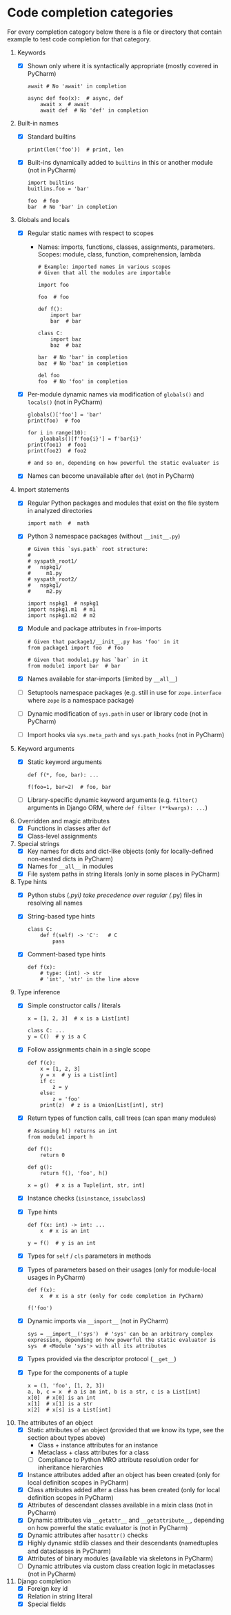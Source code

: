 # Code completion categories

For every completion category below there is a file or directory that contain example to test code completion for that 
category.

1. Keywords
    * [x] Shown only where it is syntactically appropriate (mostly covered in PyCharm)
      
          await # No 'await' in completion
          
          async def foo(x):  # async, def
              await x  # await
              await def  # No 'def' in completion
    
2. Built-in names
    * [x] Standard builtins
    
          print(len('foo'))  # print, len
    
    * [x] Built-ins dynamically added to `builtins` in this or another module (not in PyCharm)
    
          import builtins
          buitlins.foo = 'bar'
          
          foo  # foo
          bar  # No 'bar' in completion
    
3. Globals and locals
    * [x] Regular static names with respect to scopes
        * Names: imports, functions, classes, assignments, parameters. Scopes: module, class, function, comprehension, lambda
        
              # Example: imported names in various scopes
              # Given that all the modules are importable
              
              import foo
              
              foo  # foo
              
              def f():
                  import bar
                  bar  # bar
                  
              class C:
                  import baz
                  baz  # baz
                  
              bar  # No 'bar' in completion
              baz  # No 'baz' in completion
              
              del foo
              foo  # No 'foo' in completion
        
    * [x] Per-module dynamic names via modification of `globals()` and `locals()` (not in PyCharm)
    
          globals()['foo'] = 'bar'
          print(foo)  # foo
          
          for i in range(10):
              gloabals()[f'foo{i}'] = f'bar{i}'
          print(foo1)  # foo1
          print(foo2)  # foo2

          # and so on, depending on how powerful the static evaluator is
          
    * [x] Names can become unavailable after `del` (not in PyCharm)

4. Import statements
    * [x] Regular Python packages and modules that exist on the file system in analyzed directories
        
          import math  #  math
        
    * [x] Python 3 namespace packages (without `__init__.py`)
    
          # Given this `sys.path` root structure:
          #
          # syspath_root1/
          #   nspkg1/
          #     m1.py
          # syspath_root2/
          #   nspkg1/
          #     m2.py
          
          import nspkg1  # nspkg1
          import nspkg1.m1  # m1
          import nspkg1.m2  # m2
    
    * [x] Module and package attributes in `from`-imports
    
          # Given that package1/__init__.py has 'foo' in it
          from package1 import foo  # foo
          
          # Given that module1.py has `bar` in it
          from module1 import bar  # bar
    
    * [x] Names available for star-imports (limited by `__all__`)
    * [ ] Setuptools namespace packages (e.g. still in use for `zope.interface` where `zope` is a namespace package)
    * [ ] Dynamic modification of `sys.path` in user or library code (not in PyCharm)
    * [ ] Import hooks via `sys.meta_path` and `sys.path_hooks` (not in PyCharm)
    
5. Keyword arguments
    * [x] Static keyword arguments

          def f(*, foo, bar): ...
      
          f(foo=1, bar=2)  # foo, bar
    
    * [ ] Library-specific dynamic keyword arguments (e.g. `filter()` arguments in Django ORM, where `def filter
    (**kwargs): ...`)

6. Overridden and magic attributes
    * [x] Functions in classes after `def`
    * [x] Class-level assignments
7. Special strings
    * [x] Key names for dicts and dict-like objects (only for locally-defined non-nested dicts in PyCharm)
    * [x] Names for `__all__` in modules
    * [x] File system paths in string literals (only in some places in PyCharm)
8. Type hints
    * [x] Python stubs (*.pyi) take precedence over regular (*.py) files in resolving all names
    * [x] String-based type hints
    
          class C:
              def f(self) -> 'C':   # C
                  pass
     
    * [x] Comment-based type hints
    
          def f(x):
              # type: (int) -> str
              # 'int', 'str' in the line above

9. Type inference
    * [x] Simple constructor calls / literals
    
          x = [1, 2, 3]  # x is a List[int]
          
          class C: ...
          y = C()  # y is a C
    
    * [x] Follow assignments chain in a single scope
    
          def f(c):
              x = [1, 2, 3]
              y = x  # y is a List[int]
              if c:
                  z = y
              else:
                  z = 'foo'
              print(z)  # z is a Union[List[int], str]
    
    * [x] Return types of function calls, call trees (can span many modules)
    
          # Assuming h() returns an int
          from module1 import h
    
          def f():
              return 0
          
          def g():
              return f(), 'foo', h()
          
          x = g()  # x is a Tuple[int, str, int]
          
    * [x] Instance checks (`isinstance`, `issubclass`)
    
    * [x] Type hints
    
          def f(x: int) -> int: ...
              x  # x is an int
          
          y = f()  # y is an int
    
    * [x] Types for `self` / `cls` parameters in methods
    
    * [x] Types of parameters based on their usages (only for module-local usages in PyCharm)
    
          def f(x):
              x  # x is a str (only for code completion in PyCharm)
              
          f('foo')
    
    * [x] Dynamic imports via `__import__` (not in PyCharm)
    
          sys = __import__('sys')  # 'sys' can be an arbitrary complex expression, depending on how powerful the static evaluator is
          sys  # <Module 'sys'> with all its attributes
          
    * [x] Types provided via the descriptor protocol (`__get__`)
    
    * [x] Type for the components of a tuple
    
          x = (1, 'foo', [1, 2, 3])
          a, b, c = x  # a is an int, b is a str, c is a List[int]
          x[0]  # x[0] is an int
          x[1]  # x[1] is a str
          x[2]  # x[s] is a List[int]
        
10. The attributes of an object
    * [x] Static attributes of an object (provided that we know its type, see the section about types above)
        * Class + instance attributes for an instance
        * Metaclass + class attributes for a class
        * [ ] Compliance to Python MRO attribute resolution order for inheritance hierarchies
    * [x] Instance attributes added after an object has been created (only for local definition scopes in PyCharm)
    * [x] Class attributes added after a class has been created (only for local definition scopes in PyCharm)
    * [x] Attributes of descendant classes available in a mixin class (not in PyCharm)
    * [x] Dynamic attributes via `__getattr__` and `__getattribute__`, depending on how powerful the static evaluator is
     (not in PyCharm)
    * [x] Dynamic attributes after `hasattr()` checks
    * [x] Highly dynamic stdlib classes and their descendants (namedtuples and dataclasses in PyCharm)
    * [x] Attributes of binary modules (available via skeletons in PyCharm)
    * [ ] Dynamic attributes via custom class creation logic in metaclasses (not in PyCharm)
    
11. Django completion
    * [x] Foreign key id 
    * [x] Relation in string literal
    * [x] Special fields